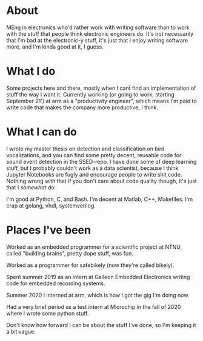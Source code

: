 # About

MEng in electronics who'd rather work with writing software than to work with the stuff that people think electronic engineers do.
It's not necessarily that I'm bad at the electronic-y stuff, it's just that I enjoy writing software more, and I'm kinda good at it, I guess.

# What I do

Some projects here and there, mostly when I canẗ find an implementation of stuff the way I want it.
Currently working (or going to work, starting September 21') at arm as a "productivity engineer", which means I'm paid to write code that makes the company more productive, I think.

# What I can do

I wrote my master thesis on detection and classification on bird vocalizations, and you can find some pretty decent, reusable code for sound event detection in the SSED-repo.
I have done some of deep learning stuff, but I probably couldn't work as a data scientist, because I think Jupyter Notebooks are fugly and encourage people to write shit code.
Nothing wrong with that if you don't care about code quality though, it's just that I *somewhat* do.

I'm good at Python, C, and Bash.
I'm decent at Matlab, C++, Makefiles.
I'm crap at golang, vhdl, systemverilog.

# Places I've been

Worked as an embedded programmer for a scientific project at NTNU, called "building brains", pretty dope stuff, was fun.

Worked as a programmer for safebikely (now they're called bikely).

Spent summer 2019 as an intern at Galleon Embedded Electronics writing code for embedded recording systems.

Summer 2020 I interned at arm, which is how I got the gig I'm doing now.

Had a very brief period as a test intern at Microchip in the fall of 2020 where I wrote some python stuff.

Don't know how forward I can be about the stuff I've done, so I'm keeping it a bit vague.
